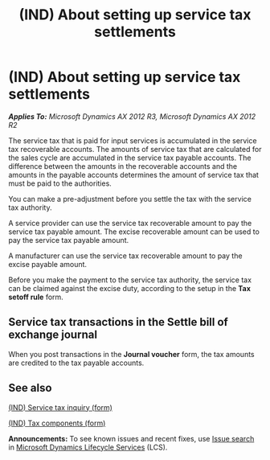 ﻿---
title: (IND) About setting up service tax settlements
TOCTitle: (IND) About setting up service tax settlements
ms:assetid: b1e5718b-d265-4b7e-b178-fab2142b77c1
ms:mtpsurl: https://technet.microsoft.com/en-us/library/JJ664783(v=AX.60)
ms:contentKeyID: 49386103
ms.date: 04/18/2014
mtps_version: v=AX.60
---

# (IND) About setting up service tax settlements 


_**Applies To:** Microsoft Dynamics AX 2012 R3, Microsoft Dynamics AX 2012 R2_

The service tax that is paid for input services is accumulated in the service tax recoverable accounts. The amounts of service tax that are calculated for the sales cycle are accumulated in the service tax payable accounts. The difference between the amounts in the recoverable accounts and the amounts in the payable accounts determines the amount of service tax that must be paid to the authorities.

You can make a pre-adjustment before you settle the tax with the service tax authority.

A service provider can use the service tax recoverable amount to pay the service tax payable amount. The excise recoverable amount can be used to pay the service tax payable amount.

A manufacturer can use the service tax recoverable amount to pay the excise payable amount.

Before you make the payment to the service tax authority, the service tax can be claimed against the excise duty, according to the setup in the **Tax setoff rule** form.

## Service tax transactions in the Settle bill of exchange journal

When you post transactions in the **Journal voucher** form, the tax amounts are credited to the tax payable accounts.

## See also

[(IND) Service tax inquiry (form)](https://technet.microsoft.com/en-us/library/jj664526\(v=ax.60\))

[(IND) Tax components (form)](https://technet.microsoft.com/en-us/library/jj664734\(v=ax.60\))

  
**Announcements:** To see known issues and recent fixes, use [Issue search](http://go.microsoft.com/fwlink/?linkid=389258) in [Microsoft Dynamics Lifecycle Services](http://go.microsoft.com/fwlink/?linkid=306505) (LCS).

